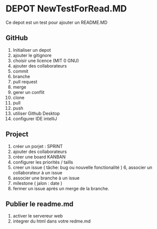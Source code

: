 # DEPOT NewTestForRead.MD
Ce depot est un test pour ajouter un README.MD

## GitHub
1. Initialiser un depot
2. ajouter le gitignore
3. choisir une licence (MIT 0 GNU)
4. ajouter des collaborateurs
5. commit
6. branche
7. pull request
8. merge
9. gerer un conflit
10. clone
11. pull
12. push
13. utiliser Github Desktop
14. configurer IDE intelliJ

## Project
1. créer un porjet : SPRINT
2. ajouter des collaborateurs 
3. créer une board KANBAN
4. configurer les priorités / taills
5. creer un issue ( tâche: bug ou nouvelle fonctionalité )
6, associer un collaborateur à un issue
7. associer une branche à un issue
8. milestone ( jalon : date )
9. fermer un issue après un merge de la branche.

## Publier le readme.md
1. activer le servereur web
2. integrer du html dans votre redme.md

